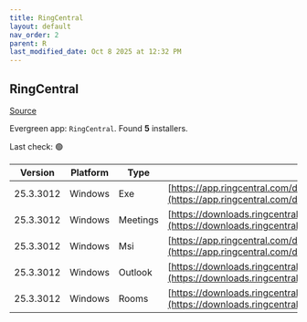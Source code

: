 ```yaml
---
title: RingCentral
layout: default
nav_order: 2
parent: R
last_modified_date: Oct 8 2025 at 12:32 PM
---
```


## RingCentral

[Source](https://www.ringcentral.com)

Evergreen app: `RingCentral`. Found **5** installers.

Last check: 🟢

| Version   | Platform | Type     | URI                                                                                                                                                                                                  |
| --------- | -------- | -------- | ---------------------------------------------------------------------------------------------------------------------------------------------------------------------------------------------------- |
| 25.3.3012 | Windows  | Exe      | [https://app.ringcentral.com/download/RingCentral.exe](https://app.ringcentral.com/download/RingCentral.exe)                                                                                         |
| 25.3.3012 | Windows  | Meetings | [https://downloads.ringcentral.com/RCM/RC/meetings/win/RCMeetingsClientSetup.msi](https://downloads.ringcentral.com/RCM/RC/meetings/win/RCMeetingsClientSetup.msi)                                   |
| 25.3.3012 | Windows  | Msi      | [https://app.ringcentral.com/download/RingCentral-x64.msi](https://app.ringcentral.com/download/RingCentral-x64.msi)                                                                                 |
| 25.3.3012 | Windows  | Outlook  | [https://downloads.ringcentral.com/RCM/RC/meetings/OutlookPlugin/RCMeetingsOutlookPluginSetup.msi](https://downloads.ringcentral.com/RCM/RC/meetings/OutlookPlugin/RCMeetingsOutlookPluginSetup.msi) |
| 25.3.3012 | Windows  | Rooms    | [https://downloads.ringcentral.com/RCM/RC/rooms/win/RingCentralRoomsSetup.msi](https://downloads.ringcentral.com/RCM/RC/rooms/win/RingCentralRoomsSetup.msi)                                         |
